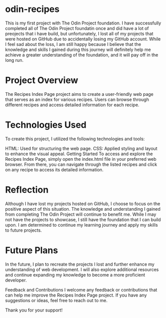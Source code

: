 # odin-recipes
This is my first project with The Odin Project foundation. I have successfully completed all of The Odin Project foundatin once and did have a lot of preojects that i have build, but unfortunately, I lost all of my projects that were hosted on GitHub due to accidentally losing my GitHub account. While I feel sad about the loss, I am still happy because I believe that the knowledge and skills I gained during this journey will definitely help me achieve a greater understanding of the foundation, and it will pay off in the long run.

# Project Overview
The Recipes Index Page project aims to create a user-friendly web page that serves as an index for various recipes. Users can browse through different recipes and access detailed information for each recipe.

# Technologies Used
To create this project, I utilized the following technologies and tools:

HTML: Used for structuring the web page.
CSS: Applied styling and layout to enhance the visual appeal.
Getting Started
To access and explore the Recipes Index Page, simply open the index.html file in your preferred web browser. From there, you can navigate through the listed recipes and click on any recipe to access its detailed information.

# Reflection
Although I have lost my projects hosted on GitHub, I choose to focus on the positive aspect of this situation. The knowledge and understanding I gained from completing The Odin Project will continue to benefit me. While I may not have the projects to showcase, I still have the foundation that I can build upon. I am determined to continue my learning journey and apply my skills to future projects.

# Future Plans
In the future, I plan to recreate the projects I lost and further enhance my understanding of web development. I will also explore additional resources and continue expanding my knowledge to become a more proficient developer.

Feedback and Contributions
I welcome any feedback or contributions that can help me improve the Recipes Index Page project. If you have any suggestions or ideas, feel free to reach out to me.

Thank you for your support!

